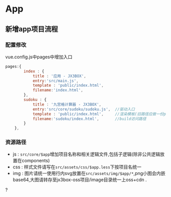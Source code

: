 # App

## 新增app项目流程

### 配置修改
vue.config.js中pages中增加入口
```javascript
pages:{
        index : {
            title : '应用 - JX3BOX',
            entry:'src/main.js',
            template : 'public/index.html',
            filename:'index.html',
        },
        sudoku : {
            title : '九宫格计算器 - JX3BOX',
            entry:'src/core/sudoku/sudoku.js',  //驱动入口
            template : 'public/index.html',     //渲染模板(旧路径应做一份public重定向)
            filename:'sudoku/index.html',       //build访问路径
        }
    },

```

### 资源路径
+ js : `src/core/$app`增加项目名称和相关逻辑文件,包括子逻辑(除非公共逻辑放置在components)
+ css : 样式文件请写在`src/assets/css/$app.less`下按项目名统一
+ img : 图片请统一使用行内svg放置在`src/assets/img/$app/*`,png小图会内嵌base64,大图请转存至jx3box-oss项目/image目录统一上oss+cdn
.

?
